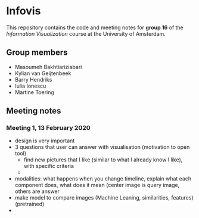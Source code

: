 # Infovis

This repository contains the code and meeting notes for **group 16** of the *Information Visualization* course at the University of Amsterdam.
## Group members
  - Masoumeh Bakhtiariziabari
  - Kylian van Geijtenbeek
  - Barry Hendriks
  - Iulia Ionescu
  - Martine Toering


## Meeting notes

### Meeting 1, 13 February 2020
- design is very important
- 3 questions that user can answer with visualisation (motivation to open tool)
    - find new pictures that I like (similar to what I already know I like), with specific criteria
    - 
- modalities: what happens when you change timeline, explain what each component does, what does it mean (center image is query image, others are answer
- make model to compare images (Machine Leaning, similarities, features) (pretrained)
- 
